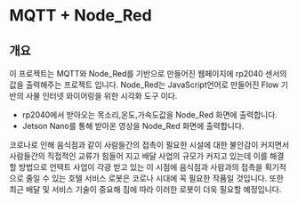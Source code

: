 
# MQTT + Node_Red

## 개요

이 프로젝트는 MQTT와 Node_Red를 기반으로 만들어진 웹페이지에 rp2040 센서의 값을 출력해주는 프로젝트 입니다.
Node_Red는 JavaScript언어로 만들어진 Flow 기반의 사물 인터넷 와이어링을 위한 시각화 도구 이다.

* rp2040에서 받아오는 목소리,온도,가속도값을 Node_Red 화면에 출력합니다.
* Jetson Nano를 통해 받아온 영상을 Node_Red 화면에 출력합니다.

코로나로 인해 음식점과 같이 사람들간의 접촉이 필요한 시설에 대한 불안감이 커지면서 사람들간의 직접적인 교류가 힘들어 지고 배달 사업의 규모가 커지고 있는데 이를 해결할 방법으로 언택트 사업이 각광 받고 있는 이 시점에 음식점과 사람과의 접촉을 획기적으로 줄일 수 있는 호텔 서비스 로봇은 코로나 시대에 꼭 필요한 작품일 것입니다.
또한 최근 배달 및 서비스  기술이 중요해 짐에 따라 이러한 로봇이 더욱 필요할 예정입니다.

